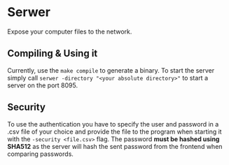 # Serwer

Expose your computer files to the network. 

## Compiling & Using it

Currently, use the `make compile` to generate a binary. To start the server simply 
call `serwer -directory "<your absolute directory>"` to start a server on the port
8095.

## Security

To use the authentication you have to specify the user and password in a .csv file
of your choice and provide the file to the program when starting it with the 
`-security <file.csv>` flag. The password **must be hashed using SHA512** as the 
server  will hash the sent password from the frontend when comparing passwords.
